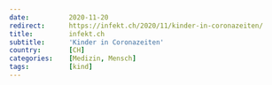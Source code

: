 ```yaml
---
date:          2020-11-20
redirect:      https://infekt.ch/2020/11/kinder-in-coronazeiten/
title:         infekt.ch
subtitle:      'Kinder in Coronazeiten'
country:       [CH]
categories:    [Medizin, Mensch]
tags:          [kind]
---
```

